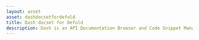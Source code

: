 ```yaml
---
layout: asset
asset: dashdocsetfordefold
title: Dash docset for Defold
description: Dash is an API Documentation Browser and Code Snippet Manager with support for Defold.
---
```

